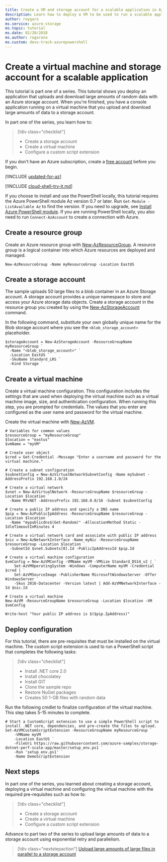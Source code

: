 ```yaml
---
title: Create a VM and storage account for a scalable application in Azure
description: Learn how to deploy a VM to be used to run a scalable application using Azure blob storage
author: roygara
ms.service: azure-storage
ms.topic: tutorial
ms.date: 02/20/2018
ms.author: rogarana
ms.custom: devx-track-azurepowershell
---
```


# Create a virtual machine and storage account for a scalable application

This tutorial is part one of a series. This tutorial shows you deploy an application that uploads and download large amounts of random data with an Azure storage account. When you're finished, you have a console application running on a virtual machine that you upload and download large amounts of data to a storage account.

In part one of the series, you learn how to:

> [!div class="checklist"]
> - Create a storage account
> - Create a virtual machine
> - Configure a custom script extension

If you don't have an Azure subscription, create a [free account](https://azure.microsoft.com/free/?WT.mc_id=A261C142F) before you begin.

[!INCLUDE [updated-for-az](../../../includes/updated-for-az.md)]

[!INCLUDE [cloud-shell-try-it.md](../../../includes/cloud-shell-try-it.md)]

If you choose to install and use the PowerShell locally, this tutorial requires the Azure PowerShell module Az version 0.7 or later. Run `Get-Module -ListAvailable Az` to find the version. If you need to upgrade, see [Install Azure PowerShell module](/powershell/azure/install-azure-powershell). If you are running PowerShell locally, you also need to run `Connect-AzAccount` to create a connection with Azure.

## Create a resource group

Create an Azure resource group with [New-AzResourceGroup](/powershell/module/az.resources/new-azresourcegroup). A resource group is a logical container into which Azure resources are deployed and managed.

```azurepowershell-interactive
New-AzResourceGroup -Name myResourceGroup -Location EastUS
```

## Create a storage account

The sample uploads 50 large files to a blob container in an Azure Storage account. A storage account provides a unique namespace to store and access your Azure storage data objects. Create a storage account in the resource group you created by using the [New-AzStorageAccount](/powershell/module/az.Storage/New-azStorageAccount) command.

In the following command, substitute your own globally unique name for the Blob storage account where you see the `<blob_storage_account>` placeholder.

```powershell-interactive
$storageAccount = New-AzStorageAccount -ResourceGroupName myResourceGroup `
  -Name "<blob_storage_account>" `
  -Location EastUS `
  -SkuName Standard_LRS `
  -Kind Storage `
```

## Create a virtual machine

Create a virtual machine configuration. This configuration includes the settings that are used when deploying the virtual machine such as a virtual machine image, size, and authentication configuration. When running this step, you are prompted for credentials. The values that you enter are configured as the user name and password for the virtual machine.

Create the virtual machine with [New-AzVM](/powershell/module/az.compute/new-azvm).

```azurepowershell-interactive
# Variables for common values
$resourceGroup = "myResourceGroup"
$location = "eastus"
$vmName = "myVM"

# Create user object
$cred = Get-Credential -Message "Enter a username and password for the virtual machine."

# Create a subnet configuration
$subnetConfig = New-AzVirtualNetworkSubnetConfig -Name mySubnet -AddressPrefix 192.168.1.0/24

# Create a virtual network
$vnet = New-AzVirtualNetwork -ResourceGroupName $resourceGroup -Location $location `
  -Name MYvNET -AddressPrefix 192.168.0.0/16 -Subnet $subnetConfig

# Create a public IP address and specify a DNS name
$pip = New-AzPublicIpAddress -ResourceGroupName $resourceGroup -Location $location `
  -Name "mypublicdns$(Get-Random)" -AllocationMethod Static -IdleTimeoutInMinutes 4

# Create a virtual network card and associate with public IP address
$nic = New-AzNetworkInterface -Name myNic -ResourceGroupName $resourceGroup -Location $location `
  -SubnetId $vnet.Subnets[0].Id -PublicIpAddressId $pip.Id

# Create a virtual machine configuration
$vmConfig = New-AzVMConfig -VMName myVM -VMSize Standard_DS14_v2 | `
    Set-AzVMOperatingSystem -Windows -ComputerName myVM -Credential $cred | `
    Set-AzVMSourceImage -PublisherName MicrosoftWindowsServer -Offer WindowsServer `
    -Skus 2016-Datacenter -Version latest | Add-AzVMNetworkInterface -Id $nic.Id

# Create a virtual machine
New-AzVM -ResourceGroupName $resourceGroup -Location $location -VM $vmConfig

Write-host "Your public IP address is $($pip.IpAddress)"
```

## Deploy configuration

For this tutorial, there are pre-requisites that must be installed on the virtual machine. The custom script extension is used to run a PowerShell script that completes the following tasks:

> [!div class="checklist"]
> - Install .NET core 2.0
> - Install chocolatey
> - Install GIT
> - Clone the sample repo
> - Restore NuGet packages
> - Creates 50 1-GB files with random data

Run the following cmdlet to finalize configuration of the virtual machine. This step takes 5-15 minutes to complete.

```azurepowershell-interactive
# Start a CustomScript extension to use a simple PowerShell script to install .NET core, dependencies, and pre-create the files to upload.
Set-AzVMCustomScriptExtension -ResourceGroupName myResourceGroup `
    -VMName myVM `
    -Location EastUS `
    -FileUri https://raw.githubusercontent.com/azure-samples/storage-dotnet-perf-scale-app/master/setup_env.ps1 `
    -Run 'setup_env.ps1' `
    -Name DemoScriptExtension
```

## Next steps

In part one of the series, you learned about creating a storage account, deploying a virtual machine and configuring the virtual machine with the required pre-requisites such as how to:

> [!div class="checklist"]
> - Create a storage account
> - Create a virtual machine
> - Configure a custom script extension

Advance to part two of the series to upload large amounts of data to a storage account using exponential retry and parallelism.

> [!div class="nextstepaction"]
> [Upload large amounts of large files in parallel to a storage account](storage-blob-scalable-app-upload-files.md)
